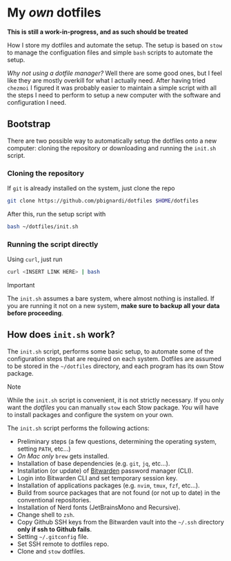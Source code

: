 # My *own* dotfiles
**This is still a work-in-progress, and as such should be treated**

How I store my dotfiles and automate the setup.
The setup is based on `stow` to manage the configuation files
and simple `bash` scripts to automate the setup.

*Why not using a dotfile manager?*
Well there are some good ones, but I feel like they are mostly overkill for what I actually need.
After having tried `chezmoi` I figured it was probably easier to maintain a simple script with all the steps I need to perform to setup a new computer with the software and configuration I need.

## Bootstrap
There are two possible way to automatically setup the dotfiles onto a new computer: cloning the repository or downloading and running the `init.sh` script.

### Cloning the repository
If `git` is already installed on the system, just clone the repo
```sh
git clone https://github.com/pbignardi/dotfiles $HOME/dotfiles
```
After this, run the setup script with
```sh
bash ~/dotfiles/init.sh
```

### Running the script directly
Using `curl`, just run
```sh
curl <INSERT LINK HERE> | bash
```

> [!IMPORTANT]
> The `init.sh` assumes a bare system, where almost nothing is installed.
> If you are running it not on a new system, **make sure to backup all your data before proceeding**.

## How does `init.sh` work?
The `init.sh` script, performs some basic setup, to automate some of the configuration steps that are required on each system.
Dotfiles are assumed to be stored in the `~/dotfiles` directory,
and each program has its own Stow package.

> [!NOTE]
> While the `init.sh` script is convenient, it is not strictly necessary. If you only want the *dotfiles* you can manually `stow` each Stow package. *You* will have to install packages and configure the system on your own.

The `init.sh` script performs the following actions:
- Preliminary steps (a few questions, determining the operating system, setting `PATH`, etc...)
- *On Mac only* `brew` gets installed.
- Installation of base dependencies (e.g. `git`, `jq`, etc...).
- Installation (or update) of [Bitwarden](https://bitwarden.com) password manager (CLI).
- Login into Bitwarden CLI and set temporary session key.
- Installation of applications packages (e.g. `nvim`, `tmux`, `fzf`, etc...).
- Build from source packages that are not found (or not up to date) in the conventional repositories.
- Installation of Nerd fonts (JetBrainsMono and Recursive).
- Change shell to `zsh`.
- Copy Github SSH keys from the Bitwarden vault into the `~/.ssh` directory **only if ssh to Github fails**.
- Setting `~/.gitconfig` file.
- Set SSH remote to dotfiles repo.
- Clone and `stow` dotfiles.
